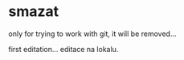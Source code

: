 smazat
======

only for trying to work with git, it will be removed... 

first editation...
editace na lokalu.
